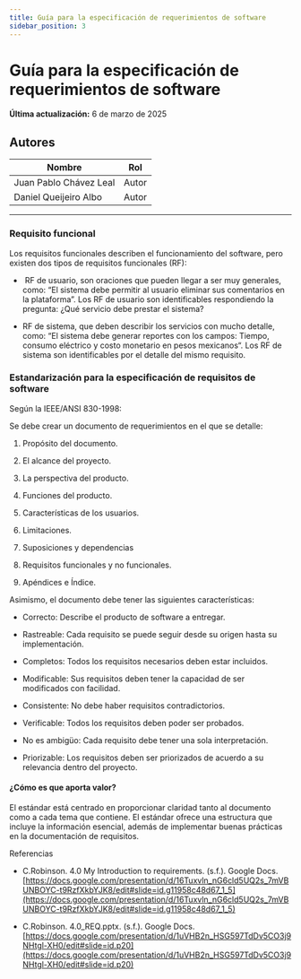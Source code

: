 ```yaml
---
title: Guía para la especificación de requerimientos de software
sidebar_position: 3
---
```


# Guía para la especificación de requerimientos de software

**Última actualización:** 6 de marzo de 2025  

## **Autores**  

| **Nombre**              | **Rol**  |
|-------------------------|----------|
| Juan Pablo Chávez Leal  | Autor    |
| Daniel Queijeiro Albo   | Autor    |

---



### Requisito funcional

Los requisitos funcionales describen el funcionamiento del software, pero existen dos tipos de requisitos funcionales (RF):

-  RF de usuario, son oraciones que pueden llegar a ser muy generales, como: “El sistema debe permitir al usuario eliminar sus comentarios en la plataforma”. Los RF de usuario son identificables respondiendo la pregunta: ¿Qué servicio debe prestar el sistema? 
    
- RF de sistema, que deben describir los servicios con mucho detalle, como: “El sistema debe generar reportes con los campos: Tiempo, consumo eléctrico y costo monetario en pesos mexicanos“. Los RF de sistema son identificables por el detalle del mismo requisito.
    

  

### Estandarización para la especificación de requisitos de software

Según la IEEE/ANSI 830-1998: 

Se debe crear un documento de requerimientos en el que se detalle:

1. Propósito del documento.
    
2. El alcance del proyecto.
    
3. La perspectiva del producto.
    
4. Funciones del producto.
    
5. Características de los usuarios.
    
6. Limitaciones.
    
7. Suposiciones y dependencias
    
8. Requisitos funcionales y no funcionales.
    
9. Apéndices e Índice.
    

  

Asimismo, el documento debe tener las siguientes características:

- Correcto: Describe el producto de software a entregar.
    
- Rastreable: Cada requisito se puede seguir desde su origen hasta su implementación.
    
- Completos: Todos los requisitos necesarios deben estar incluidos.
    
- Modificable: Sus requisitos deben tener la capacidad de ser modificados con facilidad.
    
- Consistente: No debe haber requisitos contradictorios.
    
- Verificable: Todos los requisitos deben poder ser probados.
    
- No es ambigüo: Cada requisito debe tener una sola interpretación.
    
- Priorizable: Los requisitos deben ser priorizados de acuerdo a su relevancia dentro del proyecto.
    

  

#### ¿Cómo es que aporta valor?
El estándar está centrado en proporcionar claridad tanto al documento como a cada tema que contiene. El estándar ofrece una estructura que incluye la información esencial, además de implementar buenas prácticas en la documentación de requisitos.

  

Referencias

- C.Robinson. 4.0 My Introduction to requirements. (s.f.). Google Docs. [https://docs.google.com/presentation/d/16Tuxvln_nG6cld5UQ2s_7mVBUNBOYC-t9RzfXkbYJK8/edit#slide=id.g11958c48d67_1_5](https://docs.google.com/presentation/d/16Tuxvln_nG6cld5UQ2s_7mVBUNBOYC-t9RzfXkbYJK8/edit#slide=id.g11958c48d67_1_5)

- C.Robinson. 4.0_REQ.pptx. (s.f.). Google Docs. [https://docs.google.com/presentation/d/1uVHB2n_HSG597TdDv5CO3j9NHtgl-XH0/edit#slide=id.p20](https://docs.google.com/presentation/d/1uVHB2n_HSG597TdDv5CO3j9NHtgl-XH0/edit#slide=id.p20)